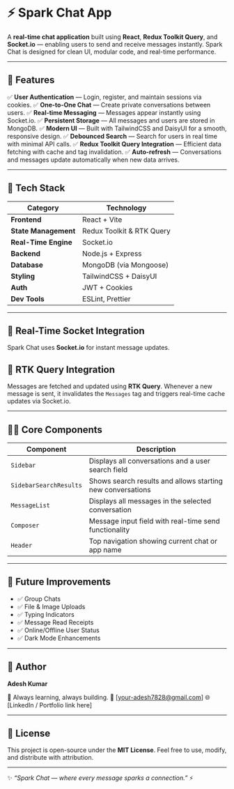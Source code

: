 # ⚡ Spark Chat App

A **real-time chat application** built using **React**, **Redux Toolkit Query**, and **Socket.io** — enabling users to send and receive messages instantly.
Spark Chat is designed for clean UI, modular code, and real-time performance.

---

## 🚀 Features

✅ **User Authentication** — Login, register, and maintain sessions via cookies.
✅ **One-to-One Chat** — Create private conversations between users.
✅ **Real-time Messaging** — Messages appear instantly using Socket.io.
✅ **Persistent Storage** — All messages and users are stored in MongoDB.
✅ **Modern UI** — Built with TailwindCSS and DaisyUI for a smooth, responsive design.
✅ **Debounced Search** — Search for users in real time with minimal API calls.
✅ **Redux Toolkit Query Integration** — Efficient data fetching with cache and tag invalidation.
✅ **Auto-refresh** — Conversations and messages update automatically when new data arrives.

---

## 🧱 Tech Stack

| Category             | Technology                |
| -------------------- | ------------------------- |
| **Frontend**         | React + Vite              |
| **State Management** | Redux Toolkit & RTK Query |
| **Real-Time Engine** | Socket.io                 |
| **Backend**          | Node.js + Express         |
| **Database**         | MongoDB (via Mongoose)    |
| **Styling**          | TailwindCSS + DaisyUI     |
| **Auth**             | JWT + Cookies             |
| **Dev Tools**        | ESLint, Prettier          |

---

## 🔌 Real-Time Socket Integration

Spark Chat uses **Socket.io** for instant message updates.

## 🔄 RTK Query Integration

Messages are fetched and updated using **RTK Query**.
Whenever a new message is sent, it invalidates the `Messages` tag and triggers real-time cache updates via Socket.io.

---

## 🧑‍💻 Core Components

| Component              | Description                                                |
| ---------------------- | ---------------------------------------------------------- |
| `Sidebar`              | Displays all conversations and a user search field         |
| `SidebarSearchResults` | Shows search results and allows starting new conversations |
| `MessageList`          | Displays all messages in the selected conversation         |
| `Composer`             | Message input field with real-time send functionality      |
| `Header`               | Top navigation showing current chat or app name            |

---

## 🧠 Future Improvements

* ✅ Group Chats
* ✅ File & Image Uploads
* ✅ Typing Indicators
* ✅ Message Read Receipts
* ✅ Online/Offline User Status
* ✅ Dark Mode Enhancements

---

## 🏁 Author

**Adesh Kumar**

💬 Always learning, always building.
📧 [[your-adesh7828@gmail.com](mailto:adesh7828@gmail.com)]
🌐 [LinkedIn / Portfolio link here]

---

## 📜 License

This project is open-source under the **MIT License**.
Feel free to use, modify, and distribute with attribution.

---

✨ *“Spark Chat — where every message sparks a connection.”* ⚡
